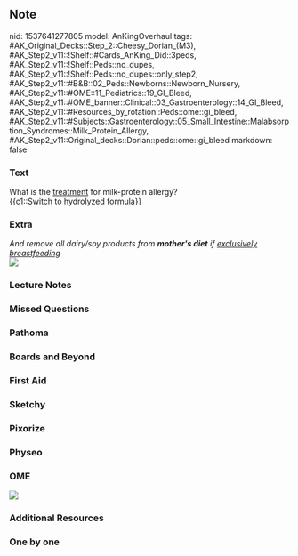 ## Note
nid: 1537641277805
model: AnKingOverhaul
tags: #AK_Original_Decks::Step_2::Cheesy_Dorian_(M3), #AK_Step2_v11::!Shelf::#Cards_AnKing_Did::3peds, #AK_Step2_v11::!Shelf::Peds::no_dupes, #AK_Step2_v11::!Shelf::Peds::no_dupes::only_step2, #AK_Step2_v11::#B&B::02_Peds::Newborns::Newborn_Nursery, #AK_Step2_v11::#OME::11_Pediatrics::19_GI_Bleed, #AK_Step2_v11::#OME_banner::Clinical::03_Gastroenterology::14_GI_Bleed, #AK_Step2_v11::#Resources_by_rotation::Peds::ome::gi_bleed, #AK_Step2_v11::#Subjects::Gastroenterology::05_Small_Intestine::Malabsorption_Syndromes::Milk_Protein_Allergy, #AK_Step2_v11::Original_decks::Dorian::peds::ome::gi_bleed
markdown: false

### Text
<div>
  What is the <u>treatment</u> for milk-protein allergy?
</div>
<div>
  {{c1::Switch to hydrolyzed formula}}
</div>

### Extra
<div>
  <i>And remove all dairy/soy products from <b>mother's diet</b> if
  <u>exclusively breastfeeding</u></i>
</div><img src="paste-2585819420295169.jpg">

### Lecture Notes


### Missed Questions


### Pathoma


### Boards and Beyond


### First Aid


### Sketchy


### Pixorize


### Physeo


### OME
<div class="ome-widget">
  <a href=
  "https://onlinemeded.org/spa/gastroenterology/gi-bleed/acquire?ref=anki">
  <img src="_OME_AnkiFlashcards_Lesson_4.png"></a>
</div>

### Additional Resources


### One by one


